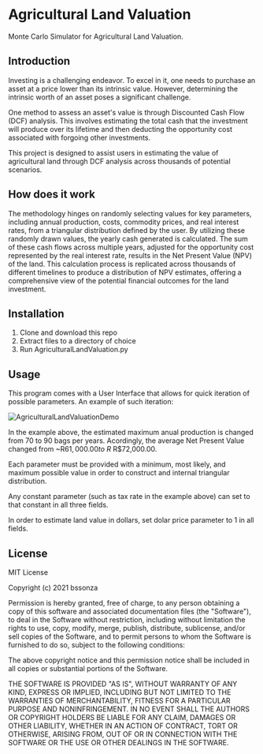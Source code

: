# Agricultural Land Valuation
Monte Carlo Simulator for Agricultural Land Valuation.

## Introduction
Investing is a challenging endeavor. To excel in it, one needs to purchase an asset at a price lower than its intrinsic value. However, determining the intrinsic worth of an asset poses a significant challenge.

One method to assess an asset's value is through Discounted Cash Flow (DCF) analysis. This involves estimating the total cash that the investment will produce over its lifetime and then deducting the opportunity cost associated with forgoing other investments.

This project is designed to assist users in estimating the value of agricultural land through DCF analysis across thousands of potential scenarios.

## How does it work

The methodology hinges on randomly selecting values for key parameters, including annual production, costs, commodity prices, and real interest rates, from a triangular distribution defined by the user. By utilizing these randomly drawn values, the yearly cash generated is calculated. The sum of these cash flows across multiple years, adjusted for the opportunity cost represented by the real interest rate, results in the Net Present Value (NPV) of the land. This calculation process is replicated across thousands of different timelines to produce a distribution of NPV estimates, offering a comprehensive view of the potential financial outcomes for the land investment.

## Installation
1. Clone and download this repo
2. Extract files to a directory of choice
3. Run AgriculturalLandValuation.py

## Usage
This program comes with a User Interface that allows for quick iteration of possible parameters. An example of such iteration:

![AgriculturalLandValuationDemo](https://user-images.githubusercontent.com/61105391/120420949-c2958e00-c33b-11eb-8430-8140f5909b02.gif)

In the example above, the estimated maximum anual production is changed from 70 to 90 bags per years. Acordingly, the average Net Present Value changed from ~R$61,000.00 to ~R$ R$72,000.00.

Each parameter must be provided with a minimum, most likely, and maximum possible value in order to construct and internal triangular distribution.

Any constant parameter (such as tax rate in the example above) can set to that constant in all three fields.

In order to estimate land value in dollars, set dolar price parameter to 1 in all fields.

## License

MIT License

Copyright (c) 2021 bssonza

Permission is hereby granted, free of charge, to any person obtaining a copy
of this software and associated documentation files (the "Software"), to deal
in the Software without restriction, including without limitation the rights
to use, copy, modify, merge, publish, distribute, sublicense, and/or sell
copies of the Software, and to permit persons to whom the Software is
furnished to do so, subject to the following conditions:

The above copyright notice and this permission notice shall be included in all
copies or substantial portions of the Software.

THE SOFTWARE IS PROVIDED "AS IS", WITHOUT WARRANTY OF ANY KIND, EXPRESS OR
IMPLIED, INCLUDING BUT NOT LIMITED TO THE WARRANTIES OF MERCHANTABILITY,
FITNESS FOR A PARTICULAR PURPOSE AND NONINFRINGEMENT. IN NO EVENT SHALL THE
AUTHORS OR COPYRIGHT HOLDERS BE LIABLE FOR ANY CLAIM, DAMAGES OR OTHER
LIABILITY, WHETHER IN AN ACTION OF CONTRACT, TORT OR OTHERWISE, ARISING FROM,
OUT OF OR IN CONNECTION WITH THE SOFTWARE OR THE USE OR OTHER DEALINGS IN THE
SOFTWARE.
